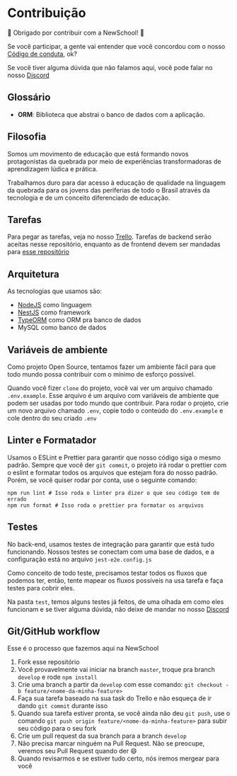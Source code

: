 # Contribuição

🚀 Obrigado por contribuir com a NewSchool! 🚀

Se você participar, a gente vai entender que você concordou com o nosso [Código de conduta](CODE_OF_CONDUCT.md), ok?

Se você tiver alguma dúvida que não falamos aqui, você pode falar no nosso [Discord](https://discord.gg/rb5sDG)

## Glossário

- **ORM**: Biblioteca que abstrai o banco de dados com a aplicação.

## Filosofia

Somos um movimento de educação que está formando novos protagonistas da quebrada por meio de experiências transformadoras de aprendizagem lúdica e prática.

Trabalhamos duro para dar acesso à educação de qualidade na linguagem da quebrada para os jovens das periferias de todo o Brasil através da tecnologia e de um conceito diferenciado de educação.

## Tarefas

Para pegar as tarefas, veja no nosso [Trello](https://trello.com/b/hY1tozEd/ns-squad). Tarefas de backend serão aceitas nesse repositório, enquanto as de frontend devem ser mandadas para [esse repositório](https://github.com/NewSchoolApp/newschool-frontend)

## Arquitetura

As tecnologias que usamos são:

- [NodeJS](https://nodejs.org/) como linguagem
- [NestJS](https://nestjs.com/) como framework
- [TypeORM](https://typeorm.io/#/) como ORM pra banco de dados
- MySQL como banco de dados

## Variáveis de ambiente

Como projeto Open Source, tentamos fazer um ambiente fácil para que todo mundo possa contribuir com o mínimo de esforço possível.

Quando você fizer `clone` do projeto, você vai ver um arquivo chamado `.env.example`. Esse arquivo é um arquivo com variáveis de ambiente que podem ser usadas
por todo mundo que contribuir. Para rodar o projeto, crie um novo arquivo chamado `.env`, copie todo o conteúdo do `.env.example` e cole dentro do seu criado `.env`

## Linter e Formatador

Usamos o ESLint e Prettier para garantir que nosso código siga o mesmo padrão. Sempre que você der `git commit`, o projeto irá rodar o prettier com o eslint
e formatar todos os arquivos que estejam fora do nosso padrão. Porém, se você quiser rodar por conta, use o seguinte comando:

```shell script
npm run lint # Isso roda o linter pra dizer o que seu código tem de errado
npm run format # Isso roda o prettier pra formatar os arquivos
```

## Testes

No back-end, usamos testes de integração para garantir que está tudo funcionando. Nossos testes se conectam com uma base de dados, e a configuração está no arquivo
`jest-e2e.config.js`

Como conceito de todo teste, precisamos testar todos os fluxos que podemos ter, então, tente mapear os fluxos possíveis na usa tarefa e faça testes para cobrir eles.

Na pasta `test`, temos alguns testes já feitos, de uma olhada em como eles funcionam e se tiver alguma dúvida, não deixe de mandar no nosso [Discord](https://discord.gg/rb5sDG)

## Git/GitHub workflow

Esse é o processo que fazemos aqui na NewSchool

1. Fork esse repositório
2. Você provavelmente vai iniciar na branch `master`, troque pra branch `develop` e rode `npm install`
3. Crie uma branch a partir da `develop` com esse comando: `git checkout -b feature/<nome-da-minha-feature>`
4. Faça sua tarefa baseado na sua task do Trello e não esqueça de ir dando `git commit` durante isso
5. Quando sua tarefa estiver pronta, se você ainda não deu `git push`, use o comando `git push origin feature/<nome-da-minha-feature>` para subir seu código para o seu fork
6. Crie um pull request da sua branch para a branch `develop`
7. Não precisa marcar ninguém na Pull Request. Não se preocupe, veremos seu Pull Request quando der :smile:
8. Quando revisarmos e se estiver tudo certo, nós iremos mergear para você
